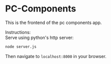 # PC-Components

This is the frontend of the pc components app.

Instructions:  
Serve using python's http server:  
```bash
node server.js
```
Then navigate to `localhost:8000` in your browser.
